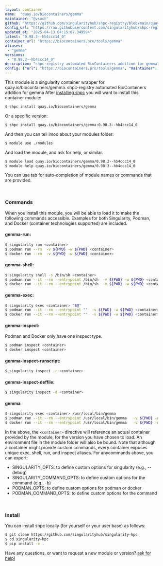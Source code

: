 ```yaml
---
layout: container
name:  "quay.io/biocontainers/gemma"
maintainer: "@vsoch"
github: "https://github.com/singularityhub/shpc-registry/blob/main/quay.io/biocontainers/gemma/container.yaml"
config_url: "https://raw.githubusercontent.com/singularityhub/shpc-registry/main/quay.io/biocontainers/gemma/container.yaml"
updated_at: "2025-04-13 04:15:07.349594"
latest: "0.98.3--hb4ccc14_0"
container_url: "https://biocontainers.pro/tools/gemma"
aliases:
 - "gemma"
versions:
 - "0.98.3--hb4ccc14_0"
description: "shpc-registry automated BioContainers addition for gemma"
config: {"url": "https://biocontainers.pro/tools/gemma", "maintainer": "@vsoch", "description": "shpc-registry automated BioContainers addition for gemma", "latest": {"0.98.3--hb4ccc14_0": "sha256:a4dc7b706d43d76790238b0d747cfb59161172eef354976847780181d6a09304"}, "tags": {"0.98.3--hb4ccc14_0": "sha256:a4dc7b706d43d76790238b0d747cfb59161172eef354976847780181d6a09304"}, "docker": "quay.io/biocontainers/gemma", "aliases": {"gemma": "/usr/local/bin/gemma"}}
---
```


This module is a singularity container wrapper for quay.io/biocontainers/gemma.
shpc-registry automated BioContainers addition for gemma
After [installing shpc](#install) you will want to install this container module:


```bash
$ shpc install quay.io/biocontainers/gemma
```

Or a specific version:

```bash
$ shpc install quay.io/biocontainers/gemma:0.98.3--hb4ccc14_0
```

And then you can tell lmod about your modules folder:

```bash
$ module use ./modules
```

And load the module, and ask for help, or similar.

```bash
$ module load quay.io/biocontainers/gemma/0.98.3--hb4ccc14_0
$ module help quay.io/biocontainers/gemma/0.98.3--hb4ccc14_0
```

You can use tab for auto-completion of module names or commands that are provided.

<br>

### Commands

When you install this module, you will be able to load it to make the following commands accessible.
Examples for both Singularity, Podman, and Docker (container technologies supported) are included.

#### gemma-run:

```bash
$ singularity run <container>
$ podman run --rm  -v ${PWD} -w ${PWD} <container>
$ docker run --rm  -v ${PWD} -w ${PWD} <container>
```

#### gemma-shell:

```bash
$ singularity shell -s /bin/sh <container>
$ podman run --it --rm --entrypoint /bin/sh  -v ${PWD} -w ${PWD} <container>
$ docker run --it --rm --entrypoint /bin/sh  -v ${PWD} -w ${PWD} <container>
```

#### gemma-exec:

```bash
$ singularity exec <container> "$@"
$ podman run --it --rm --entrypoint ""  -v ${PWD} -w ${PWD} <container> "$@"
$ docker run --it --rm --entrypoint ""  -v ${PWD} -w ${PWD} <container> "$@"
```

#### gemma-inspect:

Podman and Docker only have one inspect type.

```bash
$ podman inspect <container>
$ docker inspect <container>
```

#### gemma-inspect-runscript:

```bash
$ singularity inspect -r <container>
```

#### gemma-inspect-deffile:

```bash
$ singularity inspect -d <container>
```


#### gemma

```bash
$ singularity exec <container> /usr/local/bin/gemma
$ podman run --it --rm --entrypoint /usr/local/bin/gemma   -v ${PWD} -w ${PWD} <container> -c " $@"
$ docker run --it --rm --entrypoint /usr/local/bin/gemma   -v ${PWD} -w ${PWD} <container> -c " $@"
```



In the above, the `<container>` directive will reference an actual container provided
by the module, for the version you have chosen to load. An environment file in the
module folder will also be bound. Note that although a container
might provide custom commands, every container exposes unique exec, shell, run, and
inspect aliases. For anycommands above, you can export:

 - SINGULARITY_OPTS: to define custom options for singularity (e.g., --debug)
 - SINGULARITY_COMMAND_OPTS: to define custom options for the command (e.g., -b)
 - PODMAN_OPTS: to define custom options for podman or docker
 - PODMAN_COMMAND_OPTS: to define custom options for the command

<br>

### Install

You can install shpc locally (for yourself or your user base) as follows:

```bash
$ git clone https://github.com/singularityhub/singularity-hpc
$ cd singularity-hpc
$ pip install -e .
```

Have any questions, or want to request a new module or version? [ask for help!](https://github.com/singularityhub/singularity-hpc/issues)